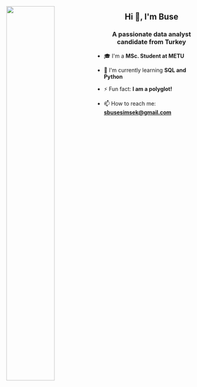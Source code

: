 <img align="left" width="50%" height="50%" src="https://i.pinimg.com/originals/e7/26/c7/e726c74ac081eed50feee1433d12c998.gif"></a>
<h2 align="center">Hi 👋, I'm Buse</h2>
<h3 align="center">A passionate data analyst candidate from Turkey</h3>

- 🎓 I'm a **MSc. Student at METU**

- 🌱 I'm currently learning **SQL and Python**

- ⚡ Fun fact: **I am a polyglot!**

- 📫 How to reach me: **sbusesimsek@gmail.com**
